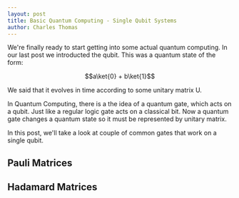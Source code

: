 ```yaml
---
layout: post
title: Basic Quantum Computing - Single Qubit Systems
author: Charles Thomas
---
```


We're finally ready to start getting into some actual quantum computing. In our last post we introducted the qubit. This was a quantum state of the form:

$$a\ket{0} + b\ket{1}$$

We said that it evolves in time according to some unitary matrix U. 

In Quantum Computing, there is a the idea of a quantum gate, which acts on a qubit. Just like a regular logic gate acts on a classical bit. Now a quantum gate changes a quantum state so it must be represented by unitary matrix.

In this post, we'll take a look at couple of common gates that work on a single qubit.

## Pauli Matrices

## Hadamard Matrices